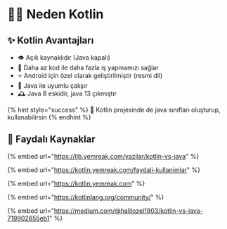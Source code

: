 # 💁‍♂️ Neden Kotlin

## ✨ Kotlin Avantajları

* 👁️ Açık kaynaklıdır \(Java kapalı\)
* 🧼 Daha az kod ile daha fazla iş yapmamızı sağlar
* ⭐ Android için özel olarak geliştirilmiştir \(resmi dil\)
* 🚀 Java ile uyumlu çalışır
* 🕰️ Java 8 eskidir, java 13 çıkmıştır

{% hint style="success" %}
🚀 Kotlin projesinde de java sınıfları oluşturup, kullanabilirsin
{% endhint %}

## 🔗 Faydalı Kaynaklar

{% embed url="https://lib.yemreak.com/yazilar/kotlin-vs-java" %}

{% embed url="https://kotlin.yemreak.com/faydali-kullanimlar" %}

{% embed url="https://kotlin.yemreak.com" %}

{% embed url="https://kotlinlang.org/community/" %}

{% embed url="https://medium.com/@halilozel1903/kotlin-vs-java-719902655eb1" %}

## 

